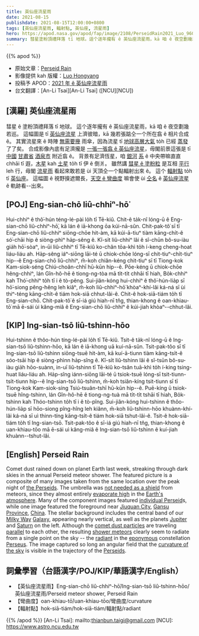 ```yaml
---
title: 英仙座流星雨
date: 2021-08-15
publishdate: 2021-08-15T12:00:00+0800
tags: [英仙座流星雨, 輻射點, 英仙座, 流星雨]
hero: https://apod.nasa.gov/apod/fap/image/2108/PerseidRain2021_Luo_960_annotated.jpg
summary: 彗星塗粉頂禮拜落 tī 地球。這个逐年攏有 ê 英仙座流星雨，kā 咱 ê 夜空劃幾若巡。
---
```


{{% apod %}}

- 原始文章：[Perseid Rain](https://apod.nasa.gov/apod/ap210815.html)
- 影像提供 kah 版權：[Luo Hongyang](mailto:mgsluo@gmail.com)
- 投稿予 APOD：[2021 年 ê 英仙座流星雨](https://www.facebook.com/media/set/?vanity=APOD.Sky&set=a.3855532511217606)
- 台文翻譯：[An-Li Tsai][An-Li Tsai] ([NCU][NCU])

## [漢羅] 英仙座流星雨
彗星 ê 塗粉頂禮拜落 tī 地球。
這个逐年攏有 ê 英仙座流星雨，kā 咱 ê 夜空劃幾若巡。
這幅圖是 tī [英仙座流星][the Perseids] 上濟彼暗，kā 幾若張踮仝一个所在翕 ê 相片合成 ê。
其實流星來 ê 時陣 [無需要攑][not needed as a shield] 雨傘，因為流星 tī [地球高層大氣][Earth's atmosphere] to̍h 已經 [蒸發][evaporate high] 了了矣。
合成影像內底有足濟攏是 [一張一張翕 ê 英仙座流星][individual Perseid t]，毋閣前景這張是 tī [中國][China] [甘肅省][Gansu Province] [酒泉市][Jiuquan City] 附近翕 ê。
背景有足濟恆星，咱 [銀河][Milky Way] [系][Galaxy] ê 中央帶嘛直直 chhāi tī 遐，[木星][Jupiter] kah [土星][Saturn] to̍h tī 伊 ê 倒爿。
雖然講 [彗星 ê 塗粉粒][comet dust particles] 是互相 [平行][parallel] leh 行，毋閣 [流星雨][shower meteors] 看起來敢若是 ùi 天頂仝一个點輻射出來 ê。
這个 [輻射點][radiant] to̍h tī [英仙座][Perseus]。
這幅圖 ê 視野搝遮爾長，[天空 ê 彎曲度][curvature of the sky] 嘛會使 ùi [仝名][eponymous] ê [英仙座流星][Perseids] ê 軌跡看--出來。

## [POJ] Eng-sian-chō liû-chhiⁿ-hō͘
Hui-chhiⁿ ê thô͘-hún téng-lé-pài lo̍h tī Tē-kiû.
Chit-ê ta̍k-nî lóng-ū ê Eng-sian-chō liû-chhiⁿ-hō͘, kā lán ê iā-khong ōa kúi-nā-sûn.
Chit-pak-tô͘ sī tī Eng-sian-chō liû-chhiⁿ siōng-chōe hit-àm, kā kúi-ā-tiuⁿ tiàm kāng-chi̍t-ê só͘-chāi hip ê siòng-phìⁿ ha̍p-sêng ê.
Kî-si̍t liû-chhiⁿ lâi ê sî-chūn bô-su-iàu gia̍h hō͘-sòaⁿ, in-ūi liû-chhiⁿ tī Tē-kiû ko-chân tōa-khì to̍h í-keng cheng-hoat liáu-liáu ah.
Ha̍p-sêng iáⁿ-siōng lāi-té ū chiok-chōe lóng-sī chit-tiuⁿ-chi̍t-tiuⁿ hip--ê Eng-sian-chō liû-chhiⁿ, m̄-koh chiân-kéng chit-tiuⁿ sī tī Tiong-kok Kam-siok-séng Chiú-choân-chhī hū-kūn hip--ê.
Pōe-kéng ū chiok-chōe hêng-chhiⁿ, lán Gîn-hô-hē ê tiong-ng-tòa mā ti̍t-ti̍t chhāi tī hiah, Bo̍k-chhiⁿ kah Thó͘-chhiⁿ to̍h tī i ê tò-pêng.
Sui-jiân-kóng hui-chhiⁿ ê thô͘-hún-lia̍p sī hō͘-siong pêng-hêng leh kiâⁿ, m̄-koh liû-chhiⁿ-hō͘ khòaⁿ-khí-lâi ká-ná sī ùi thiⁿ-téng kāng-chi̍t-ê tiám hok-siā chhut-lâi-ê.
Chit-ê hok-siā-tiám to̍h tī Eng-sian-chō.
Chit-pak-tô͘ ê sī-iá giú hiah-nī tn̂g, thian-khong ê oan-khiau-tō͘ mā ē-sái ùi kâng-miâ ê Eng-sian-chō liû-chhiⁿ ê kúi-jiah khòaⁿ--chhut-lâi.

## [KIP] Ing-sian-tsō liû-tshinn-hōo
Hui-tshinn ê thôo-hún tíng-lé-pài lo̍h tī Tē-kiû.
Tsit-ê ta̍k-nî lóng-ū ê Ing-sian-tsō liû-tshinn-hōo, kā lán ê iā-khong uā kuí-nā-sûn.
Tsit-pak-tôo sī tī Ing-sian-tsō liû-tshinn siōng-tsuē hit-àm, kā kuí-ā-tiunn tiàm kāng-tsi̍t-ê sóo-tsāi hip ê siòng-phìnn ha̍p-sîng ê.
Kî-si̍t liû-tshinn lâi ê sî-tsūn bô-su-iàu gia̍h hōo-suànn, in-uī liû-tshinn tī Tē-kiû ko-tsân tuā-khì to̍h í-king tsing-huat liáu-liáu ah.
Ha̍p-sîng iánn-siōng lāi-té ū tsiok-tsuē lóng-sī tsit-tiunn-tsi̍t-tiunn hip--ê Ing-sian-tsō liû-tshinn, m̄-koh tsiân-kíng tsit-tiunn sī tī Tiong-kok Kam-siok-síng Tsiú-tsuân-tshī hū-kūn hip--ê.
Puē-kíng ū tsiok-tsuē hîng-tshinn, lán Gîn-hô-hē ê tiong-ng-tuà mā ti̍t-ti̍t tshāi tī hiah, Bo̍k-tshinn kah Thóo-tshinn to̍h tī i ê tò-pîng.
Sui-jiân-kóng hui-tshinn ê thôo-hún-lia̍p sī hōo-siong pîng-hîng leh kiânn, m̄-koh liû-tshinn-hōo khuànn-khí-lâi ká-ná sī uì thinn-tíng kāng-tsi̍t-ê tiám hok-siā tshut-lâi-ê.
Tsit-ê hok-siā-tiám to̍h tī Ing-sian-tsō.
Tsit-pak-tôo ê sī-iá giú hiah-nī tn̂g, thian-khong ê uan-khiau-tōo mā ē-sái uì kâng-miâ ê Ing-sian-tsō liû-tshinn ê kuí-jiah khuànn--tshut-lâi.

## [English] Perseid Rain
Comet dust rained down on planet Earth last week, streaking through dark skies in the annual Perseid meteor shower.
The featured picture is a composite of many images taken from the same location over the peak night of [the Perseids][the Perseids].
The umbrella was [not needed as a shield][not needed as a shield] from meteors, since they almost entirely [evaporate high][evaporate high] in the [Earth's atmosphere][Earth's atmosphere].
Many of the component images featured [individual Perseid][individual Perseid e]s, while one image featured the foreground near [Jiuquan City][Jiuquan City], [Gansu Province][Gansu Province], [China][China].
The stellar background includes the central band of our [Milky Way][Milky Way] [Galaxy][Galaxy], appearing nearly vertical, as well as the planets [Jupiter][Jupiter] and [Saturn][Saturn] on the left.
Although the [comet dust particles][comet dust particles] are traveling [parallel][parallel] to each other, the resulting [shower meteors][shower meteors] clearly seem to radiate from a single point on the sky -- the [radiant][radiant] in the [eponymous][eponymous] constellation [Perseus][Perseus].
The image captured so long an angular field that the [curvature of the sky][curvature of the sky] is visible in the trajectory of the [Perseids][Perseids].

## 詞彙學習（台語漢字/POJ/KIP/華語漢字/English）
- 【英仙座流星雨】Eng-sian-chō liû-chhiⁿ-hō͘/Ing-sian-tsō liû-tshinn-hōo/英仙座流星雨/Perseid meteor shower, Perseid Rain
- 【彎曲度】oan-khiau-tō͘/uan-khiau-tōo/彎曲度/curvature
- 【輻射點】hok-siā-tiám/hok-siā-tiám/輻射點/radiant

{{% /apod %}}
[An-Li Tsai]: mailto:thianbun.taigi@gmail.com
[NCU]: https://www.astro.ncu.edu.tw

[the Perseids]:https://en.wikipedia.org/wiki/Perseids
[not needed as a shield]:https://www.amsmeteors.org/meteor-showers/meteor-faq/#11
[evaporate high]:https://blogs.nasa.gov/Watch_the_Skies/wp-content/uploads/sites/193/2020/12/Geminid_heights_2019.png
[Earth's atmosphere]:https://spaceplace.nasa.gov/atmosphere/en/
[individual Perseid e]:https://apod.nasa.gov/apod/ap210814.html
[individual Perseid t]:https://apod.tw/daily/20210814/
[Jiuquan City]:https://en.wikipedia.org/wiki/Jiuquan
[Gansu Province]:https://youtu.be/U4vwGx3faow
[China]:https://en.wikipedia.org/wiki/China
[Milky Way]:https://apod.nasa.gov/apod/ap200907.html
[Galaxy]:https://solarsystem.nasa.gov/resources/285/the-milky-way-galaxy/
[Jupiter]:https://apod.nasa.gov/apod/ap190205.html
[Saturn]:https://apod.nasa.gov/apod/ap200419.html
[comet dust particles]:https://apod.nasa.gov/apod/ap180808.html
[parallel]:https://www.mathsisfun.com/geometry/parallel-lines.html
[shower meteors]:https://solarsystem.nasa.gov/asteroids-comets-and-meteors/meteors-and-meteorites/in-depth/
[radiant]:https://en.wikipedia.org/wiki/Radiant_(meteor_shower)
[eponymous]:https://www.dictionary.com/browse/eponymous
[Perseus]:https://chandra.harvard.edu/photo/constellations/perseus.html
[curvature of the sky]:https://apod.nasa.gov/apod/ap190624.html
[Perseids]:https://solarsystem.nasa.gov/asteroids-comets-and-meteors/meteors-and-meteorites/perseids/in-depth/
